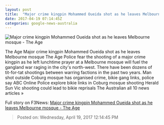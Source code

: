 ```yaml
---
layout: post
title:  "Major crime kingpin Mohammed Oueida shot as he leaves Melbourne mosque - The Age"
date: 2017-04-19 07:14:45Z
categories: google-news-australia
---
```


![Major crime kingpin Mohammed Oueida shot as he leaves Melbourne mosque - The Age](http://www.theage.com.au/content/dam/images/g/v/n/h/c/v/image.related.socialLead.620x349.gvnhdd.png/1492595268284.jpg)

The Age Major crime kingpin Mohammed Oueida shot as he leaves Melbourne mosque The Age Police fear the shooting of a major crime kingpin as he left lunchtime prayer at a Melbourne mosque will fuel the gangland war raging in the city's north-west. There have been dozens of tit-for-tat shootings between warring factions in the past two years. Man shot outside Coburg mosque has organised crime, bikie gang links, police say ABC Online Police explore bikie links in Coburg mosque shooting Herald Sun Vic shooting could lead to bikie reprisals The Australian all 10 news articles »


Full story on F3News: [Major crime kingpin Mohammed Oueida shot as he leaves Melbourne mosque - The Age](http://www.f3nws.com/n/3BvNSJ)

> Posted on: Wednesday, April 19, 2017 12:14:45 PM
